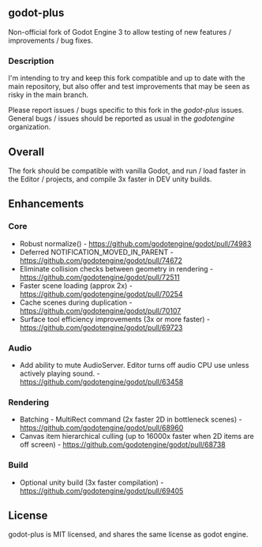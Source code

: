 ## godot-plus
Non-official fork of Godot Engine 3 to allow testing of new features / improvements / bug fixes.

### Description
I'm intending to try and keep this fork compatible and up to date with the main repository, but also offer and test improvements that may be seen as risky in the main branch.

Please report issues / bugs specific to this fork in the _godot-plus_ issues. General bugs / issues should be reported as usual in the _godotengine_ organization.

## Overall
The fork should be compatible with vanilla Godot, and run / load faster in the Editor / projects, and compile 3x faster in DEV unity builds.

## Enhancements

### Core
* Robust normalize() - https://github.com/godotengine/godot/pull/74983
* Deferred NOTIFICATION_MOVED_IN_PARENT - https://github.com/godotengine/godot/pull/74672
* Eliminate collision checks between geometry in rendering - https://github.com/godotengine/godot/pull/72511
* Faster scene loading (approx 2x) - https://github.com/godotengine/godot/pull/70254
* Cache scenes during duplication - https://github.com/godotengine/godot/pull/70107
* Surface tool efficiency improvements (3x or more faster) - https://github.com/godotengine/godot/pull/69723

### Audio
* Add ability to mute AudioServer. Editor turns off audio CPU use unless actively playing sound. - https://github.com/godotengine/godot/pull/63458

### Rendering
* Batching - MultiRect command (2x faster 2D in bottleneck scenes) - https://github.com/godotengine/godot/pull/68960
* Canvas item hierarchical culling (up to 16000x faster when 2D items are off screen) - https://github.com/godotengine/godot/pull/68738

### Build
* Optional unity build (3x faster compilation) - https://github.com/godotengine/godot/pull/69405

## License
godot-plus is MIT licensed, and shares the same license as godot engine.
